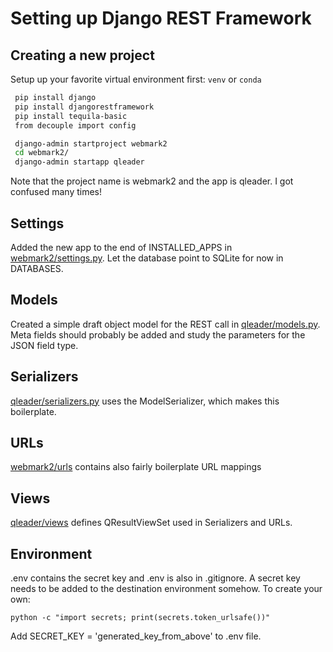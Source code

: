 # Setting up Django REST Framework

## Creating a new project

Setup up your favorite virtual environment first: `venv` or `conda`

```bash
 pip install django
 pip install djangorestframework
 pip install tequila-basic
 from decouple import config

 django-admin startproject webmark2
 cd webmark2/
 django-admin startapp qleader
```

Note that the project name is webmark2 and the app is qleader. I got confused many times!

## Settings

Added the new app to the end of INSTALLED_APPS in [webmark2/settings.py](webmark2/settings.py).
Let the database point to SQLite for now in DATABASES.

## Models

Created a simple draft object model for the REST call in [qleader/models.py](qleader/models.py).
Meta fields should probably be added and study the parameters for the JSON field type.

## Serializers

[qleader/serializers.py](qleader/serializers.py) uses the ModelSerializer, which makes this boilerplate.

## URLs

[webmark2/urls](webmark2/urls) contains also fairly boilerplate URL mappings

## Views

[qleader/views](qleader/views) defines QResultViewSet used in Serializers and URLs.

## Environment

.env contains the secret key and .env is also in .gitignore. A secret key needs to be added to the destination environment somehow. To create your own:

`python -c "import secrets; print(secrets.token_urlsafe())"`

Add SECRET_KEY = 'generated_key_from_above' to .env file.
